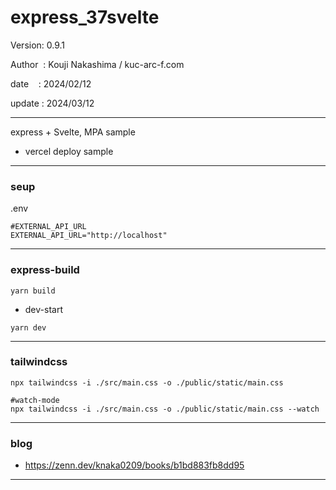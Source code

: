 ﻿# express_37svelte

 Version: 0.9.1

 Author  : Kouji Nakashima / kuc-arc-f.com

 date    : 2024/02/12

 update : 2024/03/12  

***

express + Svelte, MPA sample

* vercel deploy sample
***
### seup

.env
```
#EXTERNAL_API_URL
EXTERNAL_API_URL="http://localhost"
```

***
### express-build

```
yarn build
```
* dev-start
```
yarn dev
```

***
### tailwindcss

```
npx tailwindcss -i ./src/main.css -o ./public/static/main.css

#watch-mode
npx tailwindcss -i ./src/main.css -o ./public/static/main.css --watch
``` 


***
### blog

* https://zenn.dev/knaka0209/books/b1bd883fb8dd95

***

